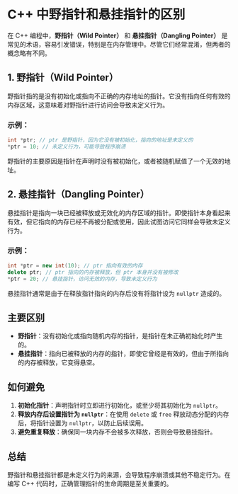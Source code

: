
# C++ 中野指针和悬挂指针的区别

在 C++ 编程中，**野指针（Wild Pointer）** 和 **悬挂指针（Dangling Pointer）** 是常见的术语，容易引发错误，特别是在内存管理中。尽管它们经常混淆，但两者的概念略有不同。

## 1. 野指针（Wild Pointer）
野指针指的是没有初始化或指向不正确的内存地址的指针。它没有指向任何有效的内存区域，这意味着对野指针进行访问会导致未定义行为。

### 示例：
```cpp
int *ptr; // ptr 是野指针，因为它没有被初始化，指向的地址是未定义的
*ptr = 10; // 未定义行为，可能导致程序崩溃
```

野指针的主要原因是指针在声明时没有被初始化，或者被随机赋值了一个无效的地址。

## 2. 悬挂指针（Dangling Pointer）
悬挂指针是指向一块已经被释放或无效化的内存区域的指针。即使指针本身看起来有效，但它指向的内存已经不再被分配或使用，因此试图访问它同样会导致未定义行为。

### 示例：
```cpp
int *ptr = new int(10); // ptr 指向有效的内存
delete ptr; // ptr 指向的内存被释放，但 ptr 本身并没有被修改
*ptr = 20; // 悬挂指针，访问无效的内存，导致未定义行为
```

悬挂指针通常是由于在释放指针指向的内存后没有将指针设为 `nullptr` 造成的。

## 主要区别
- **野指针**：没有初始化或指向随机内存的指针，是指针在未正确初始化时产生的。
- **悬挂指针**：指向已被释放的内存的指针，即使它曾经是有效的，但由于所指向的内存被释放，它变得悬空。

## 如何避免
1. **初始化指针**：声明指针时立即进行初始化，或至少将其初始化为 `nullptr`。
2. **释放内存后设置指针为 `nullptr`**：在使用 `delete` 或 `free` 释放动态分配的内存后，将指针设置为 `nullptr`，以防止后续误用。
3. **避免重复释放**：确保同一块内存不会被多次释放，否则会导致悬挂指针。

## 总结
野指针和悬挂指针都是未定义行为的来源，会导致程序崩溃或其他不稳定行为。在编写 C++ 代码时，正确管理指针的生命周期是至关重要的。
